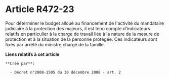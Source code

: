 # Article R472-23

Pour déterminer le budget alloué au financement de l'activité du mandataire judiciaire à la protection des majeurs, il est
tenu compte d'indicateurs relatifs en particulier à la charge de travail liée à la nature de la mesure de protection et à la
situation de la personne protégée. Ces indicateurs sont fixés par arrêté du ministre chargé de la famille.

**Liens relatifs à cet article**

	**Créé par**:

	  - Décret n°2008-1505 du 30 décembre 2008 - art. 2
